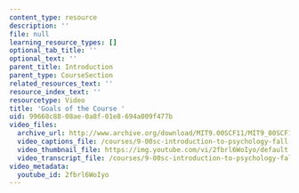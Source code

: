 ```yaml
---
content_type: resource
description: ''
file: null
learning_resource_types: []
optional_tab_title: ''
optional_text: ''
parent_title: Introduction
parent_type: CourseSection
related_resources_text: ''
resource_index_text: ''
resourcetype: Video
title: 'Goals of the Course '
uid: 99668c88-08ae-0a8f-01e8-694a009f477b
video_files:
  archive_url: http://www.archive.org/download/MIT9.00SCF11/MIT9_00SCF11_lec01_300k.mp4
  video_captions_file: /courses/9-00sc-introduction-to-psychology-fall-2011/3b923af25c455f50b53fa19bdfc4e572_2fbrl6WoIyo.vtt
  video_thumbnail_file: https://img.youtube.com/vi/2fbrl6WoIyo/default.jpg
  video_transcript_file: /courses/9-00sc-introduction-to-psychology-fall-2011/cce4e75c4b54c8cbb7fb01f8e122dbf1_2fbrl6WoIyo.pdf
video_metadata:
  youtube_id: 2fbrl6WoIyo
---
```

